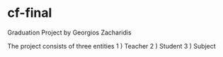 # cf-final
Graduation Project
by Georgios Zacharidis

The project consists of three entities 
1 ) Teacher 
2 ) Student 
3 ) Subject 

